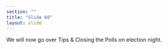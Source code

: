 ```yaml
---
section: ""
title: "Slide 60"
layout: slide
---
```


We will now go over Tips & Closing the Polls on election night.